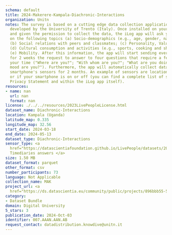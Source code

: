 ```yaml
---
schema: default
title: 2024-Makerere-Kampala-Diachronic-Interactions
organization: Unitn
notes: The survey is based on a cutting edge data collection application called iLog1,
  developed by the University of Trento (Italy). Once installed on your smartphone
  and given the permission to collect the data, the iLog app will ask you information
  on the following topics (a) Socio-demographics (e.g., age, gender, nationality);
  (b) Social relations with peers and classmates; (c) Personality, Values and Competences;
  (d) Cultural consumption and activities (e.g., sports, cooking and shopping habits);
  (e) Mobility. After this information, the app will start sending every 30 minutes
  for 2 weeks the request to answer to four questions that require a few seconds of
  your time ("Where are you?"; "With whom are you?"; "What are you doing?"; and "What
  mood are you?"). Furthermore, the app will automatically collect data from your
  smartphone's sensors for 2 months. An example of sensors are location, bluetooth
  or if your smartphone is on or off (you can find a complete list of sensors in the
  Privacy Statement and within the iLog app itself).
resources:
- name: nan
  url: nan
  format: nan
license: ./../../resources/2023LivePeopleLicense.html
dataset_name: Diachronic-Interactions
location: Kampala (Uganda)
latitude_map: 0.335
longitude_map: 32.56
start_date: 2024-03-18
end_date: 2024-05-13
dataset_type: Diachronic-Interactions
sensor_type: <a 
  href="https://datascientiafoundation.github.io/LivePeople/datasets/2024-MAK-Kampala-Contribution%20Answers/">
  Timediaries answers </a>
size: 1.50 MB
dataset_format: parquet
other_format: csv
number_participants: 73
language: Not Applicable
collection_name: MAK
project_url: <a 
  href="https://ds.datascientia.eu/community/public/projects/896bbb55-5ee2-4653-9b43-69cc88633ec14">https://ds.datascientia.eu/community/public/projects/896bbb55-5ee2-4653-9b43-69cc88633ec14</a>
category:
- Dataset Bundle
domain: Digital University
5_stars: 3
publication_date: 2024-Oct-03
identifier: 007.AAAN.AAN.AB
request_contact: datadistribution.knowdive@unitn.it
---
```


